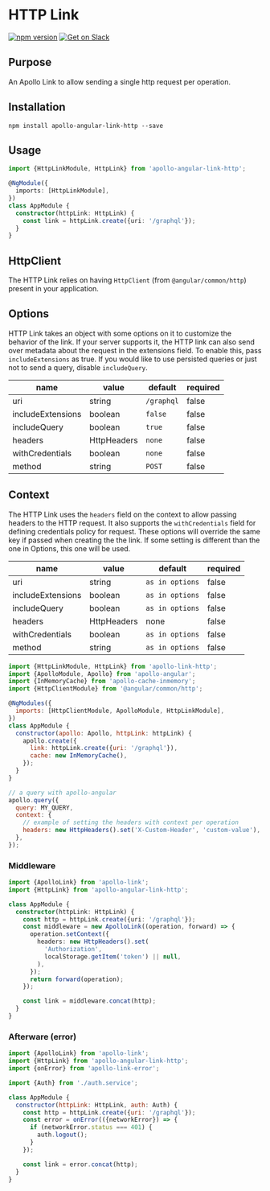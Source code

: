 # HTTP Link

[![npm version](https://badge.fury.io/js/apollo-angular-link-http.svg)](https://badge.fury.io/js/apollo-angular-link-http)
[![Get on Slack](https://img.shields.io/badge/slack-join-orange.svg)](https://www.apollographql.com/slack)

## Purpose

An Apollo Link to allow sending a single http request per operation.

## Installation

`npm install apollo-angular-link-http --save`

## Usage

```ts
import {HttpLinkModule, HttpLink} from 'apollo-angular-link-http';

@NgModule({
  imports: [HttpLinkModule],
})
class AppModule {
  constructor(httpLink: HttpLink) {
    const link = httpLink.create({uri: '/graphql'});
  }
}
```

## HttpClient

The HTTP Link relies on having `HttpClient` (from `@angular/common/http`)
present in your application.

## Options

HTTP Link takes an object with some options on it to customize the behavior of
the link. If your server supports it, the HTTP link can also send over metadata
about the request in the extensions field. To enable this, pass
`includeExtensions` as true. If you would like to use persisted queries or just
not to send a query, disable `includeQuery`.

| name              | value       | default    | required |
| ----------------- | ----------- | ---------- | -------- |
| uri               | string      | `/graphql` | false    |
| includeExtensions | boolean     | `false`    | false    |
| includeQuery      | boolean     | `true`     | false    |
| headers           | HttpHeaders | `none`     | false    |
| withCredentials   | boolean     | `none`     | false    |
| method            | string      | `POST`     | false    |

## Context

The HTTP Link uses the `headers` field on the context to allow passing headers
to the HTTP request. It also supports the `withCredentials` field for defining
credentials policy for request. These options will override the same key if
passed when creating the the link. If some setting is different than the one in
Options, this one will be used.

| name              | value       | default         | required |
| ----------------- | ----------- | --------------- | -------- |
| uri               | string      | `as in options` | false    |
| includeExtensions | boolean     | `as in options` | false    |
| includeQuery      | boolean     | `as in options` | false    |
| headers           | HttpHeaders | none            | false    |
| withCredentials   | boolean     | `as in options` | false    |
| method            | string      | `as in options` | false    |

```js
import {HttpLinkModule, HttpLink} from 'apollo-link-http';
import {ApolloModule, Apollo} from 'apollo-angular';
import {InMemoryCache} from 'apollo-cache-inmemory';
import {HttpClientModule} from '@angular/common/http';

@NgModules({
  imports: [HttpClientModule, ApolloModule, HttpLinkModule],
})
class AppModule {
  constructor(apollo: Apollo, httpLink: httpLink) {
    apollo.create({
      link: httpLink.create({uri: '/graphql'}),
      cache: new InMemoryCache(),
    });
  }
}

// a query with apollo-angular
apollo.query({
  query: MY_QUERY,
  context: {
    // example of setting the headers with context per operation
    headers: new HttpHeaders().set('X-Custom-Header', 'custom-value'),
  },
});
```

### Middleware

```ts
import {ApolloLink} from 'apollo-link';
import {HttpLink} from 'apollo-angular-link-http';

class AppModule {
  constructor(httpLink: HttpLink) {
    const http = httpLink.create({uri: '/graphql'});
    const middleware = new ApolloLink((operation, forward) => {
      operation.setContext({
        headers: new HttpHeaders().set(
          'Authorization',
          localStorage.getItem('token') || null,
        ),
      });
      return forward(operation);
    });

    const link = middleware.concat(http);
  }
}
```

### Afterware (error)

```js
import {ApolloLink} from 'apollo-link';
import {HttpLink} from 'apollo-angular-link-http';
import {onError} from 'apollo-link-error';

import {Auth} from './auth.service';

class AppModule {
  constructor(httpLink: HttpLink, auth: Auth) {
    const http = httpLink.create({uri: '/graphql'});
    const error = onError(({networkError}) => {
      if (networkError.status === 401) {
        auth.logout();
      }
    });

    const link = error.concat(http);
  }
}
```
